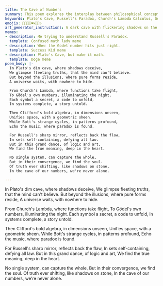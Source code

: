 ```yaml
---
title: The Cave of Numbers
summary: This poem explores the interplay between philosophical concepts (Plato's Cave, Russell's Paradox) and mathematical/logical systems (Church's Lambda Calculus, Gödel Numbers, Clifford's Algebra, Bott Periodicity). It begins with the idea of deceptive shadows in Plato's Cave, contrasting them with deeper truths. It then moves through formal systems, highlighting how Gödel Numbers reveal hidden meanings and Clifford's Algebra unifies dimensions. The poem touches on Russell's Paradox as a reflection of inherent flaws in self-referential systems and Bott Periodicity as a profound pattern. Ultimately, it suggests that no single system can capture the whole truth, but in their convergence, a deeper meaning and "soul" of truth can be found, even amidst its shifting nature.
keywords: Plato's Cave, Russell's Paradox, Church's Lambda Calculus, Gödel Numbers, Clifford's Algebra, Bott Periodicity, philosophy, mathematics, logic, truth, systems, convergence, meaning, soul
emojis: 🌌💡🔢➕✖️🌀📜🧠✨
art_generator_instructions: A dark cave with flickering shadows on the walls, gradually transitioning to a bright, abstract landscape of interconnected mathematical symbols and geometric forms. Gödel numbers could appear as glowing, intricate patterns. Clifford multivectors could be represented as dynamic, multi-dimensional shapes. Bott periodicity could be shown as repeating, elegant cycles. The overall feeling should be one of intellectual exploration and the discovery of profound connections between seemingly disparate fields.
memes:
- description: Me trying to understand Russell's Paradox.
  template: Confused math lady meme
- description: When the Gödel number hits just right.
  template: Success Kid meme
- description: Plato's Cave, but make it math.
  template: Doge meme
poem_body: |-
  In Plato's dim cave, where shadows deceive,
  We glimpse fleeting truths, that the mind can't believe.
  But beyond the illusions, where pure forms reside,
  A universe waits, with nowhere to hide.

  From Church's Lambda, where functions take flight,
  To Gödel's own numbers, illuminating the night.
  Each symbol a secret, a code to unfold,
  In systems complete, a story untold.

  Then Clifford's bold algebra, in dimensions unseen,
  Unifies space, with a geometric sheen.
  While Bott's strange cycles, in patterns profound,
  Echo the music, where paradox is found.

  For Russell's sharp mirror, reflects back the flaw,
  In sets self-containing, defying all law.
  But in this grand dance, of logic and art,
  We find the true meaning, deep in the heart.

  No single system, can capture the whole,
  But in their convergence, we find the soul.
  Of truth ever shifting, like shadows on stone,
  In the cave of our numbers, we're never alone.

---
```

In Plato's dim cave, where shadows deceive,
We glimpse fleeting truths, that the mind can't believe.
But beyond the illusions, where pure forms reside,
A universe waits, with nowhere to hide.

From Church's Lambda, where functions take flight,
To Gödel's own numbers, illuminating the night.
Each symbol a secret, a code to unfold,
In systems complete, a story untold.

Then Clifford's bold algebra, in dimensions unseen,
Unifies space, with a geometric sheen.
While Bott's strange cycles, in patterns profound,
Echo the music, where paradox is found.

For Russell's sharp mirror, reflects back the flaw,
In sets self-containing, defying all law.
But in this grand dance, of logic and art,
We find the true meaning, deep in the heart.

No single system, can capture the whole,
But in their convergence, we find the soul.
Of truth ever shifting, like shadows on stone,
In the cave of our numbers, we're never alone.